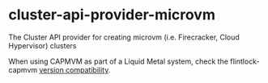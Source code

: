 # cluster-api-provider-microvm
The Cluster API provider for creating microvm (i.e. Firecracker, Cloud Hypervisor) clusters

When using CAPMVM as part of a Liquid Metal system, check the flintlock-capmvm
[version compatibility](docs/compatibility.md).

